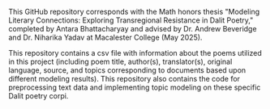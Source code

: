 This GitHub repository corresponds with the Math honors thesis "Modeling Literary Connections: Exploring Transregional Resistance in Dalit Poetry," completed by Antara Bhattacharyay and advised by Dr. Andrew Beveridge and Dr. Niharika Yadav at Macalester College (May 2025).

This repository contains a csv file with information about the poems utilized in this project (including poem title, author(s), translator(s), original language, source, and topics corresponding to documents based upon different modeling results). This repository also contains the code for preprocessing text data and implementing topic modeling on these specific Dalit poetry corpi.
